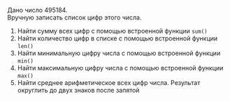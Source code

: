 Дано число 495184.  
Вручную записать список цифр этого числа.

1. Найти сумму всех цифр с помощью встроенной функции `sum()`
2. Найти количество цифр в списке с помощью встроенной функции `len()`
3. Найти минимальную цифру числа с помощью встроенной функции `min()`
4. Найти максимальную цифру числа с помощью встроенной функции `max()`
5. Найти среднее арифметическое всех цифр числа. Результат округлить до двух знаков после запятой
